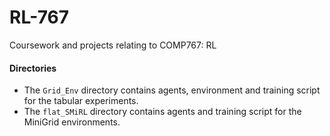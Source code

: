 # RL-767
Coursework and projects relating to COMP767: RL

#### Directories
- The `Grid_Env` directory contains agents, environment and training script for the tabular experiments.
- The `flat_SMiRL` directory contains agents and training script for the MiniGrid environments.
